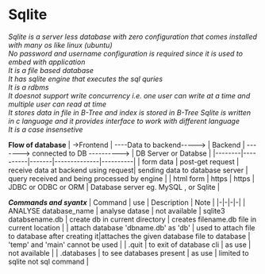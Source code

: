 # Sqlite
*Sqlite is a server less database with zero configuration that comes installed with many os like linux (ubuntu)*  
*No password and username configuration is required since it is used to embed with application*  
*It is a file based database*  
*It has sqlite engine that executes the sql quries*  
*It is a rdbms*  
*It doesnot support write concurrency i.e. one user can write at a time and multiple user can read at time*   
*It stores data in file in B-Tree and index is stored in B-Tree* 
*Sqlite is written in c language and it provides interface to work with different language*  
*It is a case insensetive*


**Flow of database**
| ->Frontend | ----Data to backend-----> | Backend | -------> connected to DB ----------> | DB Server or Databse |
|--------|----------|-------|--------------|----------|
| form data | post-get request | receive data at backend using request| sending data to database server | query received and being processed by engine | 
| html form | https | https | JDBC or ODBC or ORM | Database server eg. MySQL , or Sqlite |


**_Commands and syantx_**
| Command | use | Description | Note |
|-|-|-|-|
| ANALYSE database_name | analyse datase  | not available 
| sqlite3 databsename.db | create db in current directory | creates filename.db file in current location |
| attach database 'dbname.db' as 'db' | used to attach file to database after creating it|attaches the given database file to database | 'temp' and 'main' cannot be used |
| .quit | to exit of database cli | as use | not available |
| .databases | to see databases present | as use | limited to sqlite not sql command |

